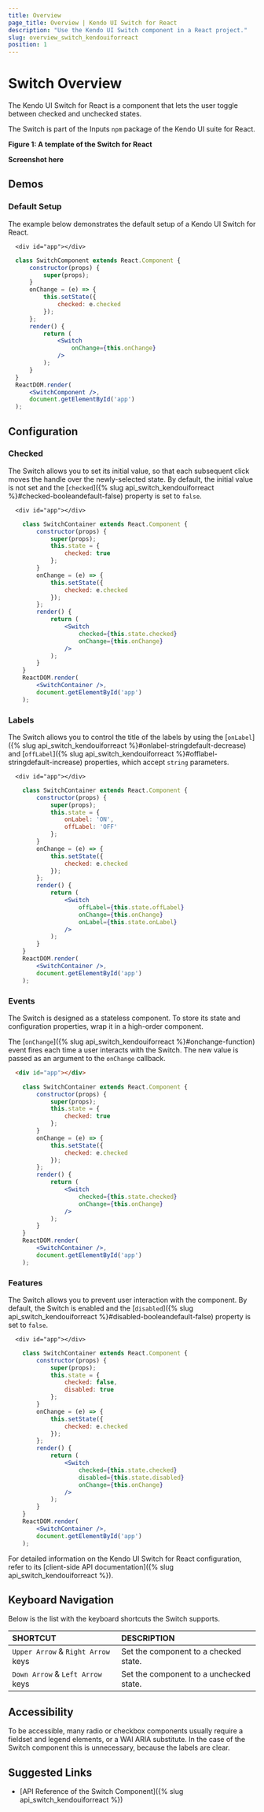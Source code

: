 ```yaml
---
title: Overview
page_title: Overview | Kendo UI Switch for React
description: "Use the Kendo UI Switch component in a React project."
slug: overview_switch_kendouiforreact
position: 1
---
```


# Switch Overview

The Kendo UI Switch for React is a component that lets the user toggle between checked and unchecked states.

The Switch is part of the Inputs `npm` package of the Kendo UI suite for React.

**Figure 1: A template of the Switch for React**

**Screenshot here**

## Demos

### Default Setup

The example below demonstrates the default setup of a Kendo UI Switch for React.

```html-preview
  <div id="app"></div>
```
```jsx
  class SwitchComponent extends React.Component {
      constructor(props) {
          super(props);
      }
      onChange = (e) => {
          this.setState({
              checked: e.checked
          });
      };
      render() {
          return (
              <Switch
                  onChange={this.onChange}
              />
          );
      }
  }
  ReactDOM.render(
      <SwitchComponent />,
      document.getElementById('app')
  );
```

## Configuration

### Checked

The Switch allows you to set its initial value, so that each subsequent click moves the handle over the newly-selected state. By default, the initial value is not set and the [`checked`]({% slug api_switch_kendouiforreact %}#checked-booleandefault-false) property is set to `false`.

```html-preview
  <div id="app"></div>
```
```jsx
    class SwitchContainer extends React.Component {
        constructor(props) {
            super(props);
            this.state = {
                checked: true
            };
        }
        onChange = (e) => {
            this.setState({
                checked: e.checked
            });
        };
        render() {
            return (
                <Switch
                    checked={this.state.checked}
                    onChange={this.onChange}
                />
            );
        }
    }
    ReactDOM.render(
        <SwitchContainer />,
        document.getElementById('app')
    );
```

### Labels

The Switch allows you to control the title of the labels by using the [`onLabel`]({% slug api_switch_kendouiforreact %}#onlabel-stringdefault-decrease) and [`offLabel`]({% slug api_switch_kendouiforreact %}#offlabel-stringdefault-increase) properties, which accept `string` parameters.

```html-preview
  <div id="app"></div>
```
```jsx
    class SwitchContainer extends React.Component {
        constructor(props) {
            super(props);
            this.state = {
                onLabel: 'ON',
                offLabel: 'OFF'
            };
        }
        onChange = (e) => {
            this.setState({
                checked: e.checked
            });
        };
        render() {
            return (
                <Switch
                    offLabel={this.state.offLabel}
                    onChange={this.onChange}
                    onLabel={this.state.onLabel}
                />
            );
        }
    }
    ReactDOM.render(
        <SwitchContainer />,
        document.getElementById('app')
    );
```

### Events

The Switch is designed as a stateless component. To store its state and configuration properties, wrap it in a high-order component.

The [`onChange`]({% slug api_switch_kendouiforreact %}#onchange-function) event fires each time a user interacts with the Switch. The new value is passed as an argument to the `onChange` callback.

```html
  <div id="app"></div>
```
```jsx
    class SwitchContainer extends React.Component {
        constructor(props) {
            super(props);
            this.state = {
                checked: true
            };
        }
        onChange = (e) => {
            this.setState({
                checked: e.checked
            });
        };
        render() {
            return (
                <Switch
                    checked={this.state.checked}
                    onChange={this.onChange}
                />
            );
        }
    }
    ReactDOM.render(
        <SwitchContainer />,
        document.getElementById('app')
    );
```

### Features

The Switch allows you to prevent user interaction with the component. By default, the Switch is enabled and the [`disabled`]({% slug api_switch_kendouiforreact %}#disabled-booleandefault-false) property is set to `false`.

```html-preview
  <div id="app"></div>
```
```jsx
    class SwitchContainer extends React.Component {
        constructor(props) {
            super(props);
            this.state = {
                checked: false,
                disabled: true
            };
        }
        onChange = (e) => {
            this.setState({
                checked: e.checked
            });
        };
        render() {
            return (
                <Switch
                    checked={this.state.checked}
                    disabled={this.state.disabled}
                    onChange={this.onChange}
                />
            );
        }
    }
    ReactDOM.render(
        <SwitchContainer />,
        document.getElementById('app')
    );
```

For detailed information on the Kendo UI Switch for React configuration, refer to its [client-side API documentation]({% slug api_switch_kendouiforreact %}).

## Keyboard Navigation

Below is the list with the keyboard shortcuts the Switch supports.

| SHORTCUT                            | DESCRIPTION         |
|:---                                 |:---                 |
| `Upper Arrow` & `Right Arrow` keys  | Set the component to a checked state. |
| `Down Arrow` & `Left Arrow` keys    | Set the component to a unchecked state. |

## Accessibility

To be accessible, many radio or checkbox components usually require a fieldset and legend elements, or a WAI ARIA substitute. In the case of the Switch component this is unnecessary, because the labels are clear.

## Suggested Links

* [API Reference of the Switch Component]({% slug api_switch_kendouiforreact %})
